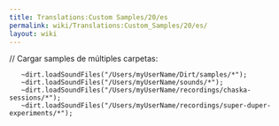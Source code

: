 ```yaml
---
title: Translations:Custom Samples/20/es
permalink: wiki/Translations:Custom_Samples/20/es/
layout: wiki
---
```


// Cargar samples de múltiples carpetas:

`   ~dirt.loadSoundFiles("/Users/myUserName/Dirt/samples/*"); `  
`   ~dirt.loadSoundFiles("/Users/myUserName/sounds/*"); `  
`   ~dirt.loadSoundFiles("/Users/myUserName/recordings/chaska-sessions/*");`  
`   ~dirt.loadSoundFiles("/Users/myUserName/recordings/super-duper-experiments/*");`
